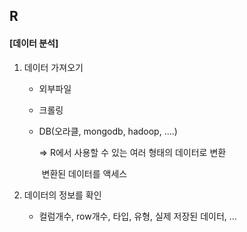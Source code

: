 ## R

#### [데이터 분석]

1. 데이터 가져오기

   - 외부파일

   - 크롤링

   - DB(오라클, mongodb, hadoop, ....)

     => R에서 사용할 수 있는 여러 형태의 데이터로 변환

     ​	변환된 데이터를 액세스

     

2. 데이터의 정보를 확인

   - 컬럼개수, row개수, 타입, 유형, 실제 저장된 데이터, ...